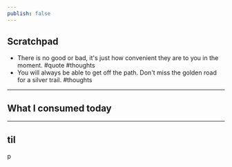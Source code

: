```yaml
---
publish: false
---
```


## Scratchpad
- There is no good or bad, it's just how convenient they are to you in the moment. #quote #thoughts 
- You will always be able to get off the path. Don't miss the golden road for a silver trail. #thoughts 


***
## What I consumed today


***
## til


p